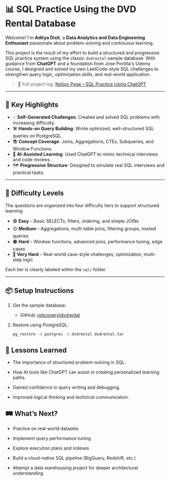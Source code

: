 # 📊 SQL Practice Using the DVD Rental Database

Welcome! I'm **Aditya Dixit**, a **Data Analytics and Data Engineering Enthusiast** passionate about problem-solving and continuous learning.

This project is the result of my effort to build a structured and progressive SQL practice system using the classic `dvdrental` sample database. With guidance from **ChatGPT** and a foundation from Jose Portilla's Udemy course, I designed and solved my own LeetCode-style SQL challenges to strengthen query logic, optimization skills, and real-world application.

> 📘 Full project log: [Notion Page – SQL Practice Using ChatGPT](https://keen-rate-9e1.notion.site/SQL-Practice-using-ChatGPT-DVD-Rental-Database-18db300d438580fd8fc9d32995a5fca4)

---

## 🚀 Key Highlights

- 💡 **Self-Generated Challenges**: Created and solved SQL problems with increasing difficulty.
- 🛠️ **Hands-on Query Building**: Wrote optimized, well-structured SQL queries on PostgreSQL.
- 📚 **Concept Coverage**: Joins, Aggregations, CTEs, Subqueries, and Window Functions.
- 🧠 **AI-Assisted Learning**: Used ChatGPT to mimic technical interviews and code reviews.
- 🗺️ **Progressive Structure**: Designed to simulate real SQL interviews and practical tasks.

---

## 📁 Difficulty Levels

The questions are organized into four difficulty tiers to support structured learning:

- 🟢 **Easy** – Basic SELECTs, filters, ordering, and simple JOINs
- 🟡 **Medium** – Aggregations, multi-table joins, filtering groups, nested queries
- 🟠 **Hard** – Window functions, advanced joins, performance tuning, edge cases
- 🔴 **Very Hard** – Real-world case-style challenges, optimization, multi-step logic

Each tier is clearly labeled within the `sql/` folder.

---

## 📦 Setup Instructions

1. Get the sample database:
   - GitHub: [robconery/dvdrental](https://github.com/robconery/dvdrental)

2. Restore using PostgreSQL:
   ```bash
   pg_restore -U postgres -d dvdrental dvdrental.tar

## 🧠 Lessons Learned
- The importance of structured problem-solving in SQL.

- How AI tools like ChatGPT can assist in creating personalized learning paths.

- Gained confidence in query writing and debugging.

- Improved logical thinking and technical communication.


## 🛤️ What’s Next?
- Practice on real-world datasets

- Implement query performance tuning

- Explore execution plans and indexes

- Build a cloud-native SQL pipeline (BigQuery, Redshift, etc.)

- Attempt a data warehousing project for deeper architectural understanding